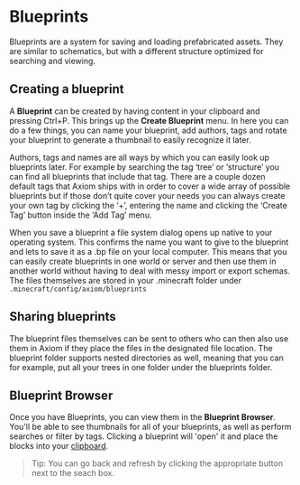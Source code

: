 # Blueprints

Blueprints are a system for saving and loading prefabricated assets. They are similar to schematics, but with a different structure optimized for searching and viewing. 

## Creating a blueprint

A **Blueprint** can be created by having content in your clipboard and pressing Ctrl+P. This brings up the **Create Blueprint** menu. In here you can do a few things, you can name your blueprint, add authors, tags and rotate your blueprint to generate a thumbnail to easily recognize it later.

Authors, tags and names are all ways by which you can easily look up blueprints later. For example by searching the tag ‘tree’ or ‘structure’ you can find all blueprints that include that tag. There are a couple dozen default tags that Axiom ships with in order to cover a wide array of possible blueprints but if those don’t quite cover your needs you can always create your own tag by clicking the ‘+’, entering the name and clicking the ‘Create Tag’ button inside the ‘Add Tag’ menu.

When you save a blueprint a file system dialog opens up native to your operating system. This confirms the name you want to give to the blueprint and lets to save it as a .bp file on your local computer. This means that you can easily create blueprints in one world or server and then use them in another world without having to deal with messy import or export schemas. The files themselves are stored in your .minecraft folder under `.minecraft/config/axiom/blueprints`

## Sharing blueprints

The blueprint files themselves can be sent to others who can then also use them in Axiom if they place the files in the designated file location. The blueprint folder supports nested directories as well, meaning that you can for example, put all your trees in one folder under the blueprints folder.

## Blueprint Browser

Once you have Blueprints, you can view them in the **Blueprint Browser**. You'll be able to see thumbnails for all of your blueprints, as well as perform searches or filter by tags. Clicking a blueprint will 'open' it and place the blocks into your [clipboard](blocks_and_clipboard.md#clipboard).

> Tip: You can go back and refresh by clicking the appropriate button next to the seach box.